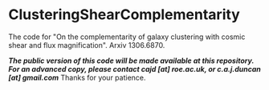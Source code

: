 ClusteringShearComplementarity
==============================

The code for "On the complementarity of galaxy clustering with cosmic shear and flux magnification". Arxiv 1306.6870.


***The public version of this code will be made available at this repository. For an advanced copy, please contact cajd [at] roe.ac.uk, or c.a.j.duncan [at] gmail.com***
Thanks for your patience.

